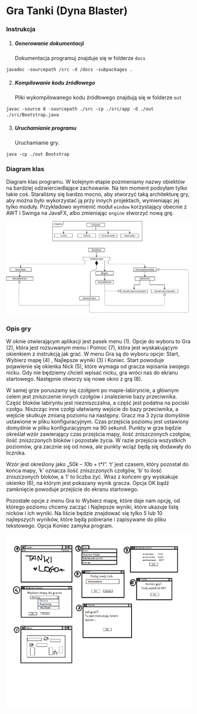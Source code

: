 # Gra Tanki (Dyna Blaster)



### Instrukcja 

1. ##### Generowanie dokumentacji 

   Dokumentacja programuj znajduje się w folderze `docs`


```shell
javadoc -sourcepath /src -d /docs -subpackages .
```



2. ##### Kompilowanie kodu źródłowego

   Pliki wykompilowanego kodu źródłowego znajdują się w folderze `out`

```shell
javac -source 8 -sourcepath ./src -cp ./src/app -d ./out ./src/Bootstrap.java
```



3. ##### Uruchamianie programu

   Uruchamianie gry.

```shell
java -cp ./out Bootstrap
```



### **Diagram klas**

Diagram klas programu. W kolejnym etapie pozmieniamy nazwy obiektów na bardziej odzwierciedlające zachowanie. Na ten moment podsyłam tylko takie coś. Staraliśmy się bardzo mocno, aby stworzyć taką architekturę gry, aby można było wykorzystać ją przy innych projektach, wymieniając jej tylko moduły. Przykładowo wymienić moduł `window` korzystający obecnie z AWT i Swinga na JavaFX, albo zmieniając `engine` stworzyć nową grę.



![](./diagram.png)



### Opis gry

W oknie otwierającym aplikacji jest pasek menu (1). Opcje do wyboru to Gra (2), która jest rozsuwanym menu i Pomoc (7), która jest wyskakującym okienkiem z instrukcją jak grać. W menu Gra są do wyboru opcje: Start, Wybierz mapę (4) , Najlepsze wyniki (3) i Koniec. Start powoduje pojawienie się okienka Nick (5), które wymaga od gracza wpisania swojego nicku. Gdy nie będziemy chcieli wpisać nicku, gra wróci nas do ekranu startowego. Następnie otworzy się nowe okno z grą (8).

W samej grze poruszamy się czołgiem po mapie-labiryncie, a głównym celem jest zniszczenie innych czołgów i znalezienie bazy przeciwnika. Część bloków labiryntu jest niezniszczalna, a część jest podatna na pociski czołgu. Niszcząc inne czołgi ułatwiamy wejście do bazy przeciwnika, a wejście skutkuje zmianą poziomu na następny. Gracz ma 3 życia domyślnie ustawione w pliku konfiguracyjnym. Czas przejścia poziomu jest ustawiony domyślnie w pliku konfiguracyjnym na 90 sekund. Punkty w grze będzie określał wzór zawierający czas przejścia mapy, ilość zniszczonych czołgów, ilość zniszczonych bloków i pozostałe życia. W razie przejścia wszystkich poziomów, gra zacznie się od nowa, ale punkty wciąż będą się dodawały do licznika. 

Wzór jest określony jako „50*k – 10*b + t*l”. ‘t’ jest czasem, który pozostał do końca mapy, ‘k’ oznacza ilość zniszczonych czołgów, ‘b’ to ilość zniszczonych bloków, a ‘l’ to liczba żyć.
Wraz z końcem gry wyskakuje okienko (6), na którym jest pokazany wynik gracza. Opcja OK bądź zamknięcie powoduje przejście do ekranu startowego.

Pozostałe opcje z menu Gra to Wybierz mapę, które daje nam opcję, od którego poziomu chcemy zacząć i Najlepsze wyniki, które ukazuje listę nicków i ich wyniki. Na liście będzie znajdować się tylko 5 lub 10 najlepszych wyników, które będą pobierane i zapisywane do pliku tekstowego. Opcja Koniec zamyka program. 



![](./mockup.png)









